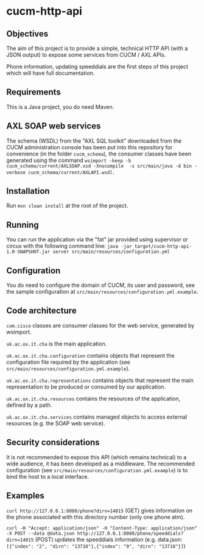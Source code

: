 cucm-http-api
=============

Objectives
----------

The aim of this project is to provide a simple, technical HTTP API (with a JSON output) to expose some services from CUCM / AXL APIs.

Phone information, updating speeddials are the first steps of this project which will have full documentation.

Requirements
------------

This is a Java project, you do need Maven.

AXL SOAP web services
---------------------

The schema (WSDL) from the "AXL SQL toolkit" downloaded from the CUCM administration console has been put into this repository for convenience (in the folder `cucm_schema`), the consumer classes have been generated using the command `wsimport -keep -b cucm_schema/current/AXLSOAP.xsd -Xnocompile  -s src/main/java -d bin -verbose cucm_schema/current/AXLAPI.wsdl`.

Installation
------------

Run `mvn clean install` at the root of the project.

Running
-------

You can run the application via the "fat" jar provided using supervisor or circus with the following command line:
`java -jar target/cucm-http-api-1.0-SNAPSHOT.jar server src/main/resources/configuration.yml`

Configuration
--------------

You do need to configure the domain of CUCM, its user and password, see the sample configuration at `src/main/resources/configuration.yml.example`.

Code architecture
-----------------

`com.cisco` classes are consumer classes for the web service, generated by wsimport.

`uk.ac.ox.it.cha` is the main application.

`uk.ac.ox.it.cha.configuration` contains objects that represent the configuration file required by the application (see `src/main/resources/configuration.yml.example`).

`uk.ac.ox.it.cha.representations` contains objects that represent the main representation to be produced or consumed by our application.

`uk.ac.ox.it.cha.resources` contains the resources of the application, defined by a path.

`uk.ac.ox.it.cha.services` contains managed objects to access external resources (e.g. the SOAP web service).

Security considerations
-----------------------

It is not recommended to expose this API (which remains technical) to a wide audience, it has been developed as a middleware. The recommended configuration (see `src/main/resources/configuration.yml.example`) is to bind the host to a local interface.

Examples
--------

`curl http://127.0.0.1:8080/phone?dirn=14015` (GET) gives information on the phone associated with this directory number (only one phone atm).

`curl -H "Accept: application/json" -H "Content-Type: application/json" -X POST --data @data.json http://127.0.0.1:8080/phone/speeddials?dirn=14015` (POST) updates the speeddials information (e.g. data.json: `[{"index": "2", "dirn": "13710"},{"index": "9", "dirn": "13710"}]`)
